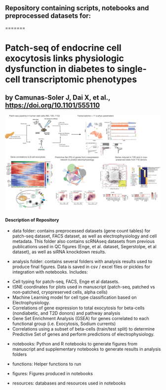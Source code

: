## Repository containing scripts, notebooks and preprocessed datasets for:

=======
# Patch-seq of endocrine cell exocytosis links physiologic dysfunction in diabetes to single-cell transcriptomic phenotypes
## by Camunas-Soler J, Dai X, et al., https://doi.org/10.1101/555110

![alt text](readme/fig.png "scheme")


 #### Description of Repository

 * data folder: contains preprocessed datasets (gene count tables) for patch-seq dataset, FACS dataset, as well as electrophysiology and cell metadata. This folder also contains scRNAseq datasets from previous publications used in QC figures (Enge, et al. dataset, Segerstolpe, et al dataset), as well as siRNA knockdown results.

 * analysis folder: contains several folders with analysis results used to produce final figures. Data is saved in csv / excel files or pickles for integration with notebooks. Includes:

- Cell typing for patch-seq, FACS, Enge et al datasets.
- tSNE coordinates for plots used in manuscript (patch-seq, patched vs non-patched, cryopreserved cells, alpha cells)
- Machine Learning model for cell type classification based on Electrophysiology.
- Correlations of gene expression to total exocytosis for beta-cells (nondiabetic, and T2D donors) and pathway analysis
- Gene Set Enrichment Analysis (GSEA) for genes correlated to each functional group (i.e. Exocytosis, Sodium currents)
- Correlations using a subset of beta-cells (train/test split) to determine Predictive Set of genes and perform predictions of electrophysiology.

* notebooks: Python and R notebooks to generate figures from manuscript and supplementary notebooks to generate results in analysis folders

* functions: Helper functions to run

* figures: Figures produced in notebooks

* resources: databases and resources used in notebooks
